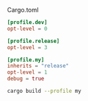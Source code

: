 Cargo.toml

```toml
[profile.dev]
opt-level = 0

[profile.release]
opt-level = 3

[profile.my]
inherits = "release"
opt-level = 1
debug = true
```

```bash
cargo build --profile my
```